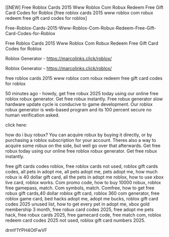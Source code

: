 [[NEW] Free Roblox Cards 2015 Www Roblox Com Robux Redeem Free Gift Card Codes for Roblox [free roblox cards 2015 www roblox com robux redeem free gift card codes for roblox]

Free-Roblox-Cards-2015-Www-Roblox-Com-Robux-Redeem-Free-Gift-Card-Codes-for-Roblox

Free Roblox Cards 2015 Www Roblox Com Robux Redeem Free Gift Card Codes for Roblox

Roblox Generator - https://marcolinks.click/roblox/

Roblox Generator - https://marcolinks.click/roblox/

free roblox cards 2015 www roblox com robux redeem free gift card codes for roblox

50 minutes ago - howdy, get free robux 2025 today using our online free roblox robux generator. Get free robux instantly. Free robux generator slow hardware update cycle is conducive to game development. Our roblox robux generator is web-based program and its 100 percent secure no human verification asked.

click here:

how do i buy robux? You can acquire robux by buying it directly, or by purchasing a roblox subscription for your account. Theres also a way to acquire some robux on the side, but well go over that afterwards. Get free robux today using our online free roblox robux generator. Get free robux instantly.

free gift cards codes roblox, free roblox cards not used, roblox gift cards codes, all pets in adopt me, all pets adopt me, pets adopt me, how much robux is 40 dollar gift card, all the pets in adopt me roblox, how to use xbox live card, roblox works. Com promo code, how to buy 10000 robux, roblox free gamepass, match. Com symbols, match. Comfree, how to get free robux gift cards,40 dollar roblox gift card, roblox 360 com generator, free roblox game card, bed hacks adopt me, adopt me bucks, roblox gift card codes 2025 unused list, how to get every pet in adopt me, xbox gold membership 3 month, free robux card codes 2025, free adopt me pets hack, free robux cards 2025, free gamecard code, free match com, roblox redeem card codes 2025 not used, roblox gift card numbers 2025.

drmY1YPH4OtFwVF

